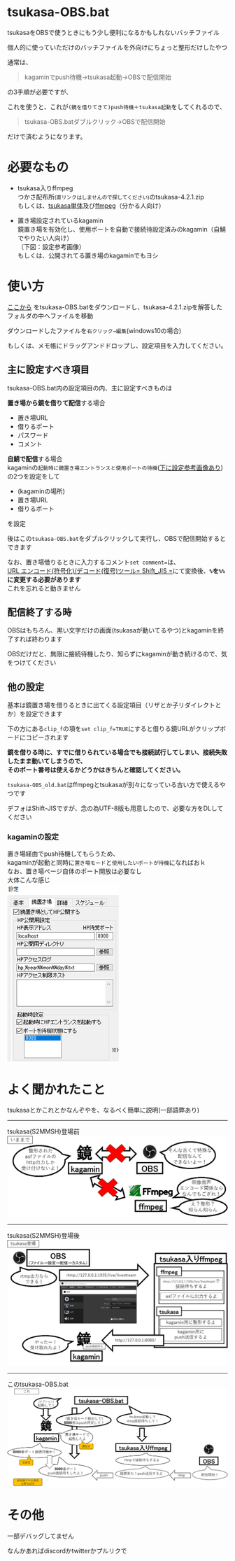 # tsukasa-OBS.bat

tsukasaをOBSで使うときにもう少し便利になるかもしれないバッチファイル

個人的に使っていただけのバッチファイルを外向けにちょっと整形だけしたやつ

通常は、
> kagaminでpush待機→tsukasa起動→OBSで配信開始

の3手順が必要ですが、

これを使うと、これが`(鏡を借りてきて)push待機＋tsukasa起動`をしてくれるので、
> tsukasa-OBS.batダブルクリック→OBSで配信開始

だけで済むようになります。

# 必要なもの

- tsukasa入りffmpeg  
つかさ配布所<small>(直リンクはしませんので探してください)</small>のtsukasa-4.2.1.zip  
もしくは、[tsukasa単体](https://github.com/shinji3/tsukasa.exe)及び[ffmpeg](https://www.ffmpeg.org/)（分かる人向け）

- 置き場設定されているkagamin  
鏡置き場を有効化し、使用ポートを自動で接続待設定済みのkagamin（自鯖でやりたい人向け）  
（下図：設定参考画像）  
もしくは、公開されてる置き場のkagaminでもヨシ


# 使い方

[ここから](https://github.com/meto4d/tsukasa-OBS.bat/releases)
をtsukasa-OBS.batをダウンロードし、tsukasa-4.2.1.zipを解答したフォルダの中へファイルを移動

ダウンロードしたファイルを`右クリック→編集`(windows10の場合)  

もしくは、メモ帳にドラッグアンドドロップし、設定項目を入力してください。

## 主に設定すべき項目

tsukasa-OBS.bat内の設定項目の内、主に設定すべきものは

**置き場から鏡を借りて配信**する場合
- 置き場URL
- 借りるポート
- パスワード
- コメント

**自鯖で配信**する場合  
kagaminの`起動時に鏡置き場エントランスと使用ポートの待機`([下に設定参考画像あり](#kagaminの設定))の2つを設定をして
- (kagaminの場所)
- 置き場URL
- 借りるポート

を設定

後はこの`tsukasa-OBS.bat`をダブルクリックして実行し、OBSで配信開始するとできます

なお、置き場借りるときに入力するコメント`set comment=`は、  
[URL エンコード(符号化)/デコード(復号)ツール= Shift_JIS =](https://www.benricho.org/moji_conv/16-URLencode_Shift_JIS.html)にて変換後、**`%`を`%%`に変更する必要があります**  
これを忘れると動きません

## 配信終了する時
OBSはもちろん、黒い文字だけの画面(tsukasaが動いてるやつ)とkagaminを終了すれば終わります

OBSだけだと、無限に接続待機したり、知らずにkagaminが動き続けるので、気をつけてください

## 他の設定
基本は鏡置き場を借りるときに出てくる設定項目（リザとか子リダイレクトとか）を設定できます

下の方にある`clip_f`の項を`set clip_f=TRUE`にすると借りる鏡URLがクリップボードにコピーされます

<b>鏡を借りる時に、すでに借りられている場合でも接続試行してしまい、接続失敗したまま動いてしまうので、  
そのポート番号は使えるかどうかはきちんと確認してください。</b>

`tsukasa-OBS_old.bat`はffmpegとtsukasaが別々になっている古い方で使えるやつです

デフォはShift-JISですが、念の為UTF-8版も用意したので、必要な方をDLしてください

### kagaminの設定
置き場経由でpush待機してもらうため、  
kagaminが起動と同時に`置き場モード`と`使用したいポートが待機`になればおｋ  
なお、置き場ページ自体のポート開放は必要なし  
大体こんな感じ  
![置き場設定有効化、及び自動接続待機設定](image/kagamin.png)

# よく聞かれたこと
tsukasaとかこれとかなんぞやを、なるべく簡単に説明(一部語弊あり)  

---

tsukasa(S2MMSH)登場前  
![従来](image/conven_tsukasa.jpg)

---

tsukasa(S2MMSH)登場後  
![今](image/tsukasa_release.jpg)

---

このtsukasa-OBS.bat  
![これ](image/this.jpg)

# その他

一部デバッグしてません  

なんかあればdiscordかtwitterかプルリクで


